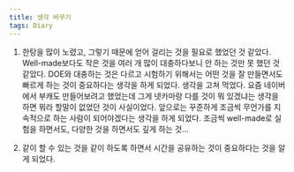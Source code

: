 ```yaml
---
title: 생각 바꾸기
tags: Diary
---
```


1. 한탕을 많이 노렸고, 그렇기 때문에 얻어 걸리는 것을 필요로 했었던 것 같았다. Well-made보다도 작은 것을 여러 개 많이 대충하다보니 안 하는 것만 못 했던 것 같았다. DOE와 대충하는 것은 다르고 시험하기 위해서는 어떤 것을 잘 만들면서도 빠르게 하는 것이 중요하다는 생각을 하게 되었다. 생각을 고쳐 먹었다. 요즘 네이버에서 부캐도 만들어보려고 했었는데 그게 넷카마랑 다를 것이 뭐 있겠냐는 생각을 하면 뭐라 할말이 없었던 것이 사실이었다. 앞으로는 꾸준하게 조금씩 무언가를 지속적으로 하는 사람이 되어야겠다는 생각을 하게 되었다. 조금씩 well-made로 실험을 하면서도, 다양한 것을 하면서도 깊게 하는 것...

2. 같이 할 수 있는 것을 같이 하도록 하면서 시간을 공유하는 것이 중요하다는 것을 알게 되었다.